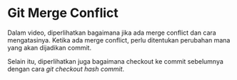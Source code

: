 # Git Merge Conflict

Dalam video, diperlihatkan bagaimana jika ada merge conflict dan cara mengatasinya. Ketika ada merge conflict, perlu ditentukan perubahan mana yang akan dijadikan commit.

Selain itu, diperlihatkan juga bagaimana checkout ke commit sebelumnya dengan cara _git checkout *hash commit*_.
